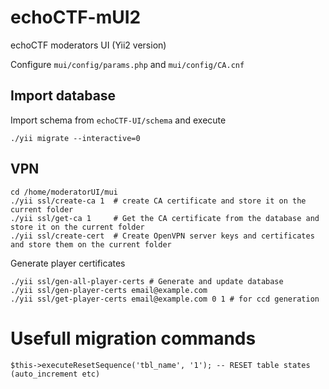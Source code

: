 # echoCTF-mUI2
echoCTF moderators UI (Yii2 version)

Configure `mui/config/params.php` and `mui/config/CA.cnf`

## Import database
Import schema from `echoCTF-UI/schema` and execute
```
./yii migrate --interactive=0
```
## VPN
```
cd /home/moderatorUI/mui
./yii ssl/create-ca 1  # create CA certificate and store it on the current folder
./yii ssl/get-ca 1     # Get the CA certificate from the database and store it on the current folder
./yii ssl/create-cert  # Create OpenVPN server keys and certificates and store them on the current folder
```
Generate player certificates
```
./yii ssl/gen-all-player-certs # Generate and update database
./yii ssl/gen-player-certs email@example.com
./yii ssl/get-player-certs email@example.com 0 1 # for ccd generation
```


# Usefull migration commands
```
$this->executeResetSequence('tbl_name', '1'); -- RESET table states (auto_increment etc)
```

